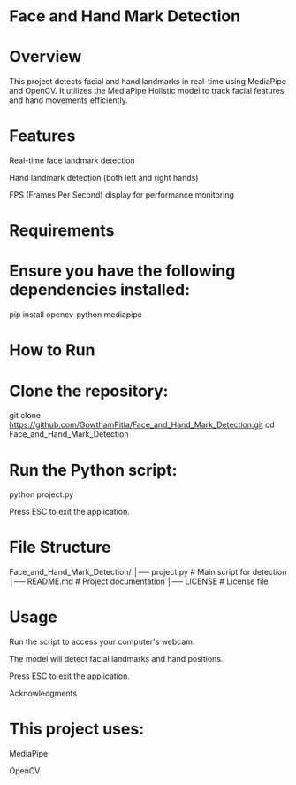 # Face and Hand Mark Detection

# Overview

This project detects facial and hand landmarks in real-time using MediaPipe and OpenCV. It utilizes the MediaPipe Holistic model to track facial features and hand movements efficiently.

# Features

Real-time face landmark detection

Hand landmark detection (both left and right hands)

FPS (Frames Per Second) display for performance monitoring

# Requirements

# Ensure you have the following dependencies installed:

pip install opencv-python mediapipe

# How to Run

# Clone the repository:

git clone https://github.com/GowthamPitla/Face_and_Hand_Mark_Detection.git
cd Face_and_Hand_Mark_Detection

# Run the Python script:

python project.py

Press ESC to exit the application.

# File Structure

Face_and_Hand_Mark_Detection/
│── project.py       # Main script for detection
│── README.md        # Project documentation
│── LICENSE          # License file

# Usage

Run the script to access your computer's webcam.

The model will detect facial landmarks and hand positions.

Press ESC to exit the application.

Acknowledgments

# This project uses:

MediaPipe

OpenCV
